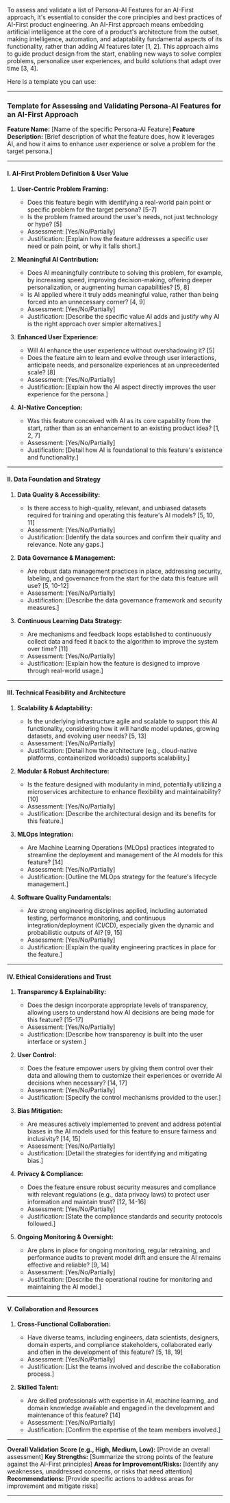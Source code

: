 To assess and validate a list of Persona-AI Features for an AI-First approach, it's essential to consider the core principles and best practices of AI-First product engineering. An AI-First approach means embedding artificial intelligence at the core of a product's architecture from the outset, making intelligence, automation, and adaptability fundamental aspects of its functionality, rather than adding AI features later [1, 2]. This approach aims to guide product design from the start, enabling new ways to solve complex problems, personalize user experiences, and build solutions that adapt over time [3, 4].

Here is a template you can use:

---

### **Template for Assessing and Validating Persona-AI Features for an AI-First Approach**

**Feature Name:** \[Name of the specific Persona-AI Feature]
**Feature Description:** \[Brief description of what the feature does, how it leverages AI, and how it aims to enhance user experience or solve a problem for the target persona.]

---

#### **I. AI-First Problem Definition & User Value**

1.  **User-Centric Problem Framing:**
    *   Does this feature begin with identifying a real-world pain point or specific problem for the target persona? [5-7]
    *   Is the problem framed around the user's needs, not just technology or hype? [5]
    *   Assessment: \[Yes/No/Partially]
    *   Justification: \[Explain how the feature addresses a specific user need or pain point, or why it falls short.]

2.  **Meaningful AI Contribution:**
    *   Does AI meaningfully contribute to solving this problem, for example, by increasing speed, improving decision-making, offering deeper personalization, or augmenting human capabilities? [5, 8]
    *   Is AI applied where it truly adds meaningful value, rather than being forced into an unnecessary corner? [4, 9]
    *   Assessment: \[Yes/No/Partially]
    *   Justification: \[Describe the specific value AI adds and justify why AI is the right approach over simpler alternatives.]

3.  **Enhanced User Experience:**
    *   Will AI enhance the user experience without overshadowing it? [5]
    *   Does the feature aim to learn and evolve through user interactions, anticipate needs, and personalize experiences at an unprecedented scale? [8]
    *   Assessment: \[Yes/No/Partially]
    *   Justification: \[Explain how the AI aspect directly improves the user experience for the persona.]

4.  **AI-Native Conception:**
    *   Was this feature conceived with AI as its core capability from the start, rather than as an enhancement to an existing product idea? [1, 2, 7]
    *   Assessment: \[Yes/No/Partially]
    *   Justification: \[Detail how AI is foundational to this feature's existence and functionality.]

---

#### **II. Data Foundation and Strategy**

1.  **Data Quality & Accessibility:**
    *   Is there access to high-quality, relevant, and unbiased datasets required for training and operating this feature's AI models? [5, 10, 11]
    *   Assessment: \[Yes/No/Partially]
    *   Justification: \[Identify the data sources and confirm their quality and relevance. Note any gaps.]

2.  **Data Governance & Management:**
    *   Are robust data management practices in place, addressing security, labeling, and governance from the start for the data this feature will use? [5, 10-12]
    *   Assessment: \[Yes/No/Partially]
    *   Justification: \[Describe the data governance framework and security measures.]

3.  **Continuous Learning Data Strategy:**
    *   Are mechanisms and feedback loops established to continuously collect data and feed it back to the algorithm to improve the system over time? [11]
    *   Assessment: \[Yes/No/Partially]
    *   Justification: \[Explain how the feature is designed to improve through real-world usage.]

---

#### **III. Technical Feasibility and Architecture**

1.  **Scalability & Adaptability:**
    *   Is the underlying infrastructure agile and scalable to support this AI functionality, considering how it will handle model updates, growing datasets, and evolving user needs? [5, 13]
    *   Assessment: \[Yes/No/Partially]
    *   Justification: \[Detail how the architecture (e.g., cloud-native platforms, containerized workloads) supports scalability.]

2.  **Modular & Robust Architecture:**
    *   Is the feature designed with modularity in mind, potentially utilizing a microservices architecture to enhance flexibility and maintainability? [10]
    *   Assessment: \[Yes/No/Partially]
    *   Justification: \[Describe the architectural design and its benefits for this feature.]

3.  **MLOps Integration:**
    *   Are Machine Learning Operations (MLOps) practices integrated to streamline the deployment and management of the AI models for this feature? [14]
    *   Assessment: \[Yes/No/Partially]
    *   Justification: \[Outline the MLOps strategy for the feature's lifecycle management.]

4.  **Software Quality Fundamentals:**
    *   Are strong engineering disciplines applied, including automated testing, performance monitoring, and continuous integration/deployment (CI/CD), especially given the dynamic and probabilistic outputs of AI? [9, 15]
    *   Assessment: \[Yes/No/Partially]
    *   Justification: \[Explain the quality engineering practices in place for the feature.]

---

#### **IV. Ethical Considerations and Trust**

1.  **Transparency & Explainability:**
    *   Does the design incorporate appropriate levels of transparency, allowing users to understand how AI decisions are being made for this feature? [15-17]
    *   Assessment: \[Yes/No/Partially]
    *   Justification: \[Describe how transparency is built into the user interface or system.]

2.  **User Control:**
    *   Does the feature empower users by giving them control over their data and allowing them to customize their experiences or override AI decisions when necessary? [14, 17]
    *   Assessment: \[Yes/No/Partially]
    *   Justification: \[Specify the control mechanisms provided to the user.]

3.  **Bias Mitigation:**
    *   Are measures actively implemented to prevent and address potential biases in the AI models used for this feature to ensure fairness and inclusivity? [14, 15]
    *   Assessment: \[Yes/No/Partially]
    *   Justification: \[Detail the strategies for identifying and mitigating bias.]

4.  **Privacy & Compliance:**
    *   Does the feature ensure robust security measures and compliance with relevant regulations (e.g., data privacy laws) to protect user information and maintain trust? [12, 14-16]
    *   Assessment: \[Yes/No/Partially]
    *   Justification: \[State the compliance standards and security protocols followed.]

5.  **Ongoing Monitoring & Oversight:**
    *   Are plans in place for ongoing monitoring, regular retraining, and performance audits to prevent model drift and ensure the AI remains effective and reliable? [9, 14]
    *   Assessment: \[Yes/No/Partially]
    *   Justification: \[Describe the operational routine for monitoring and maintaining the AI model.]

---

#### **V. Collaboration and Resources**

1.  **Cross-Functional Collaboration:**
    *   Have diverse teams, including engineers, data scientists, designers, domain experts, and compliance stakeholders, collaborated early and often in the development of this feature? [5, 18, 19]
    *   Assessment: \[Yes/No/Partially]
    *   Justification: \[List the teams involved and describe the collaboration process.]

2.  **Skilled Talent:**
    *   Are skilled professionals with expertise in AI, machine learning, and domain knowledge available and engaged in the development and maintenance of this feature? [14]
    *   Assessment: \[Yes/No/Partially]
    *   Justification: \[Confirm the expertise of the team members involved.]

---

**Overall Validation Score (e.g., High, Medium, Low):** \[Provide an overall assessment]
**Key Strengths:** \[Summarize the strong points of the feature against the AI-First principles]
**Areas for Improvement/Risks:** \[Identify any weaknesses, unaddressed concerns, or risks that need attention]
**Recommendations:** \[Provide specific actions to address areas for improvement and mitigate risks]

---
